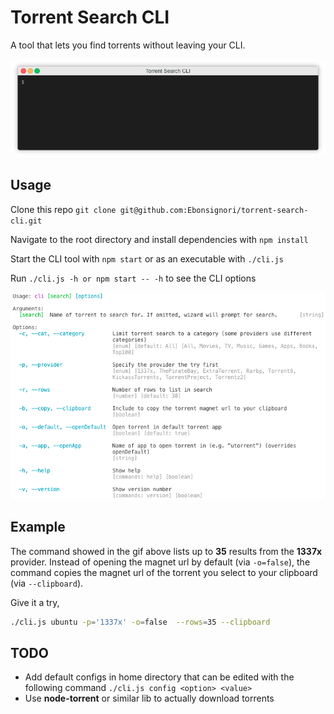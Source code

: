 # Torrent Search CLI

A tool that lets you find torrents without leaving your CLI.

![Demo Gif](./docs/demo.gif)

## Usage

Clone this repo `git clone git@github.com:Ebonsignori/torrent-search-cli.git`

Navigate to the root directory and install dependencies with `npm install`

Start the CLI tool with `npm start` or as an executable with `./cli.js`

Run `./cli.js -h or npm start -- -h` to see the CLI options

![Usage -h](./docs/usage.png)

## Example

The command  showed in the gif above lists up to **35** results from the **1337x** provider. Instead of opening the magnet url by default (via `-o=false`), the command copies the magnet url of the torrent you select to your clipboard (via `--clipboard`).

Give it a try,
```bash
./cli.js ubuntu -p='1337x' -o=false  --rows=35 --clipboard
```

## TODO

- Add default configs in home directory that can be edited with the following command `./cli.js config <option> <value>`
- Use **node-torrent** or similar lib to actually download torrents
